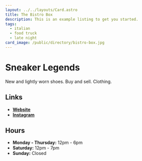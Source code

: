 ```yaml
---
layout: ../../layouts/Card.astro
title: The Bistro Box
description: This is an example listing to get you started.
tags:
  - italian
  - food truck
  - late night
card_image: /public/directory/bistro-box.jpg
---
```


# Sneaker Legends 

New and lightly worn shoes. Buy and sell. Clothing.

## Links

- **[Website](https://sneakerlegends.com)**
- **[Instagram](https://www.instagram.com/sneakerlegendsdearborn)**

## Hours

- **Monday - Thursday:** 12pm - 6pm
- **Saturday:** 12pm - 7pm
- **Sunday:** Closed